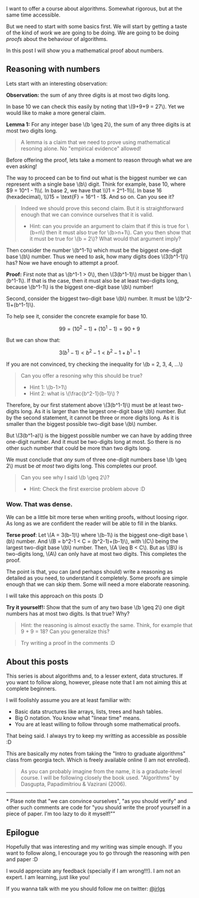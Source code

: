 I want to offer a course about algorithms. Somewhat rigorous, but at the same
time accessible.

But we need to start with some basics first. We will start by getting a taste of
the kind of _work_ we are going to be doing. We are going to be doing _proofs_
about the behaviour of algorithms.

In this post I will show you a mathematical proof about numbers.

## Reasoning with numbers

Lets start with an interesting observation:

**Observation:** the sum of any three digits is at most two digits long.

In base 10 we can check this easily by noting that \\(9+9+9 = 27\\). Yet we would
like to make a more general claim.

**Lemma 1:** For any integer base \\(b \geq 2\\), the sum of any three digits is at
most two digits long.

> A lemma is a claim that we need to prove using mathematical resoning alone. No
> "empirical evidence" allowed!

Before offering the proof, lets take a moment to reason through what we are even
asking!

The way to proceed can be to find out what is the biggest number we can
represent with a single base \\(b\\) digit. Think for example, base 10, where $9 =
10^1 - 1\\(. In base 2, we have that \\)1 = 2^1-1\\(. In base 16 (hexadecimal), \\)15 =
\text{F} = 16^1 - 1$. And so on. Can you see it?

> Indeed we should prove this second claim. But it is straightforward enough
> that we can convince ourselves that it is valid.
>
> - Hint: can you provide an argument to claim that if this is true for \\(b=n\\)
  > then it must also true for \\(b>n+1\\). Can you then show that it must be true
  > for \\(b = 2\\)? What would that argument imply?

Then consider the number \\(b^1-1\\) which must be the biggest one-digit base \\(b\\)
number. Thus we need to ask, how many digits does \\(3(b^1-1)\\) has? Now we have
enough to attempt a proof.

**Proof:** First note that as \\(b^1-1 > 0\\), then \\(3(b^1-1)\\) must be bigger than
\\(b^1-1\\). If that is the case, then it must also be at least two-digits long,
because \\(b^1-1\\) is the biggest one-digit base \\(b\\) number!

Second, consider the biggest two-digit base \\(b\\) number. It must be
\\((b^2-1)+(b^1-1)\\).

To help see it, consider the concrete example for base 10.

$$99 = (10^2 - 1) + (10^1 - 1) = 90 + 9 $$

But we can show that:

$$ 3(b^1-1) < b^2-1 < b^2-1+b^1-1 $$

If you are not convinced, try checking the inequality for \\(b = 2, 3, 4, ...\\)

> Can you offer a resoning why this should be true?
>
> - Hint 1: \\(b-1>1\\)
> - Hint 2: what is \\(\frac{b^2-1}{b-1}\\) ?

Therefore, by our first statement above \\(3(b^1-1)\\) must be at least two-digits
long. As it is larger than the largest one-digit base \\(b\\) number. But by the
second statement, it cannot be three or more digits long. As it is smaller than
the biggest possible two-digit base \\(b\\) number.

But \\(3(b^1-a)\\) is the biggest possible number we can have by adding three
one-digit number. And it must be two-digits long at most. So there is no other
such number that could be more than two digits long.

We must conclude that _any_ sum of three one-digit numbers base \\(b \geq 2\\) must
be _at most_ two digits long. This completes our proof.

> Can you see why I said \\(b \geq 2\\)?
>
> - Hint: Check the first exercise problem above :D

### Wow. That was dense.

We can be a little bit more terse when writing proofs, without loosing rigor. As
long as we are confident the reader will be able to fill in the blanks.

**Terse proof**: Let \\(A = 3(b-1)\\) where \\(b-1\\) is the biggest one-digit base \\(b\\)
number. And \\(B = b^2-1 < C = (b^2-1)+(b-1)\\), with \\(C\\) being the largest
two-digit base \\(b\\) number. Then, \\(A \leq B < C\\). But as \\(B\\) is two-digits long,
\\(A\\) can only have at most two digits. This completes the proof.

The point is that, you can (and perhaps should) write a reasoning as detailed as
you need, to understand it completely. Some proofs are simple enough that we can
skip them. Some will need a more elaborate reasoning.

I will take this approach on this posts :D

**Try it yourself!:** Show that the sum of any two base \\(b \geq 2\\) one digit
numbers has at most two digits. Is that true? Why?

> Hint: the reasoning is almost exactly the same. Think, for example that 9 + 9
> = 18? Can you generalize this?

> Try writing a proof in the comments :D

## About this posts

This series is about algorithms and, to a lesser extent, data structures. If you
want to follow along, however, please note that I am not aiming this at complete
beginners.

I will foolishly assume you are at least familiar with:

- Basic data structures like arrays, lists, trees and hash tables.
- Big O notation. You know what "linear time" means.
- You are at least willing to follow through some mathematical proofs.

That being said. I always try to keep my writting as accessible as possible :D

This are basically my notes from taking the "Intro to graduate algorithms" class
from georgia tech. Which is freely available online (I am not enrolled).

> As you can probably imagine from the name, it is a graduate-level course. I
> will be following closely the book used. "Algorithms" by Dasgupta,
> Papadimitriou & Vazirani (2006).

---

\* Plase note that "we can convince ourselves", "as you should verify" and other
such comments are code for "you should write the proof yourself in a piece of
paper. I'm too lazy to do it myself!""

## Epilogue

Hopefully that was interesting and my writing was simple enough. If you want to
follow along, I encourage you to go through the reasoning with pen and paper :D

I would appreciate any feedback (specially if I am wrong!!!). I am not an
expert. I am learning, just like you!

If you wanna talk with me you should follow me on twitter:
[@jrlgs](https://twitter.com/jrlgs)
